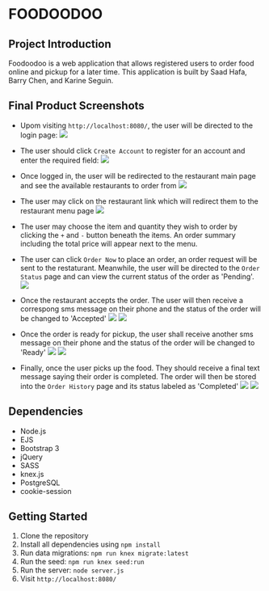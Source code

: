 # FOODOODOO

## Project Introduction
Foodoodoo is a web application that allows registered users to order food online and pickup for a later time. This application is built by Saad Hafa, Barry Chen, and Karine Seguin.

## Final Product Screenshots
- Upom visiting `http://localhost:8080/`, the user will be directed to the login page:
![](https://github.com/leboss125/-midterm_project/blob/master/screenshots/Screen%20Shot%202019-06-24%20at%208.38.35%20PM.png)
- The user should click `Create Account` to register for an account and enter the required field:
![](https://github.com/leboss125/-midterm_project/blob/master/screenshots/Screen%20Shot%202019-06-24%20at%208.39.18%20PM.png)
- Once logged in, the user will be redirected to the restaurant main page and see the available restaurants to order from
![](https://github.com/leboss125/-midterm_project/blob/master/screenshots/Screen%20Shot%202019-06-24%20at%208.39.51%20PM.png)
- The user may click on the restaurant link which will redirect them to the restaurant menu page
![](https://github.com/leboss125/-midterm_project/blob/master/screenshots/Screen%20Shot%202019-06-24%20at%208.41.05%20PM.png)
- The user may choose the item and quantity they wish to order by clicking the `+` and `-` button beneath the items. An order summary including the total price will appear next to the menu.
- The user can click `Order Now` to place an order, an order request will be sent to the restaturant. Meanwhile, the user will be directed to the `Order Status` page and can view the current status of the order as 'Pending'.
![](https://github.com/leboss125/-midterm_project/blob/master/screenshots/Screen%20Shot%202019-06-24%20at%208.54.09%20PM.png)
- Once the restaurant accepts the order. The user will then receive a correspong sms message on their phone and the status of the order will be changed to 'Accepted'
![](https://github.com/leboss125/-midterm_project/blob/master/screenshots/64887449_796466794083165_5136017966680244224_n.jpg)
![](https://github.com/leboss125/-midterm_project/blob/master/screenshots/Screen%20Shot%202019-06-24%20at%208.54.35%20PM.png)

- Once the order is ready for pickup, the user shall receive another sms message on their phone and the status of the order will be changed to 'Ready'
![](https://github.com/leboss125/-midterm_project/blob/master/screenshots/65736145_593740377781669_680116304773906432_n.jpg)
![](https://github.com/leboss125/-midterm_project/blob/master/screenshots/Screen%20Shot%202019-06-24%20at%208.54.55%20PM.png)
- Finally, once the user picks up the food. They should receive a final text message saying their order is completed. The order will then be stored into the `Order History` page and its status labeled as 'Completed'
![](https://github.com/leboss125/-midterm_project/blob/master/screenshots/65378892_1095170254009096_7623004262439583744_n.jpg)
![](https://github.com/leboss125/-midterm_project/blob/master/screenshots/Screen%20Shot%202019-06-24%20at%208.57.05%20PM.png)
## Dependencies

- Node.js
- EJS
- Bootstrap 3
- jQuery
- SASS
- knex.js
- PostgreSQL
- cookie-session

## Getting Started
1. Clone the repository
2. Install all dependencies using `npm install`
3. Run data migrations: `npm run knex migrate:latest`
4. Run the seed: `npm run knex seed:run`
5. Run the server: `node server.js`
6. Visit `http://localhost:8080/`
